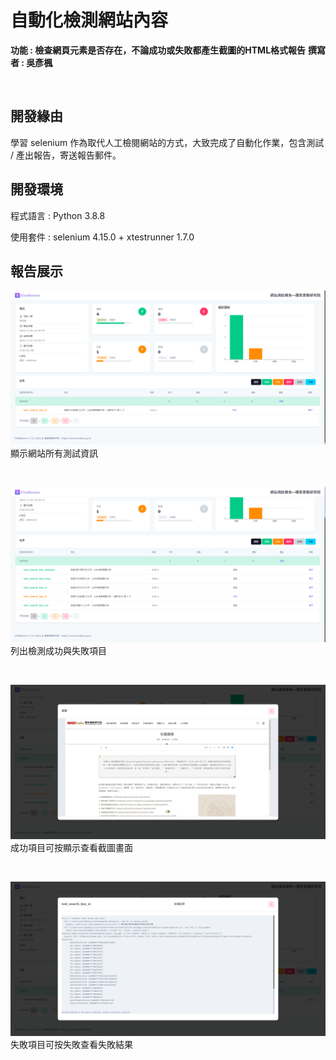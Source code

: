 # 自動化檢測網站內容

**功能 : 檢查網頁元素是否存在，不論成功或失敗都產生截圖的HTML格式報告**
**撰寫者 : 吳彥楓**

&emsp;
&emsp;

## 開發緣由
學習 selenium 作為取代人工檢閱網站的方式，大致完成了自動化作業，包含測試 / 產出報告，寄送報告郵件。 

## 開發環境
程式語言 : Python 3.8.8

使用套件 : selenium 4.15.0 + xtestrunner 1.7.0



## 報告展示


![報告首頁](https://github.com/daidaiprince/image-database/blob/main/REPORT_HOMEPAGE.png?raw=true "報告首頁")
顯示網站所有測試資訊

&emsp;
&emsp;
&emsp;
&emsp;

![測試結果](https://github.com/daidaiprince/image-database/blob/main/TEST_RESULT.png?raw=true "測試結果")
列出檢測成功與失敗項目

&emsp;
&emsp;
&emsp;
&emsp;

![成功截圖](https://github.com/daidaiprince/image-database/blob/main/SUCESS_ITEM.png?raw=true "成功截圖")
成功項目可按顯示查看截圖畫面

&emsp;
&emsp;
&emsp;
&emsp;

![失敗結果](https://github.com/daidaiprince/image-database/blob/main/ERROR_ITEM.png?raw=true "失敗結果")
失敗項目可按失敗查看失敗結果
